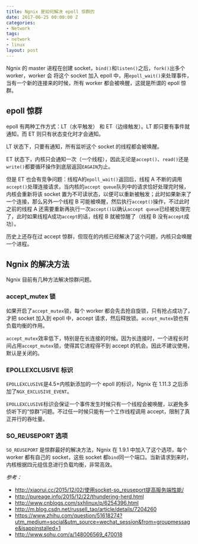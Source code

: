 ```yaml
---
title: Ngnix 是如何解决 epoll 惊群的
date: 2017-06-25 00:00:00 Z
categories:
- Network
tags:
- network
- linux
layout: post
---
```


Ngnix 的 master 进程在创建 socket，`bind()`和`listen()`之后，`fork()`出多个 worker，worker 会 将这个 socket 加入 epoll 中，用`epoll_wait()`来处理事件，当有一个新的连接来的时候，所有 worker 都会被唤醒，这就是所谓的 epoll 惊群。

<!--more-->

## epoll 惊群

epoll 有两种工作方式：LT（水平触发） 和 ET（边缘触发）。LT 即只要有事件就通知，而 ET 则只有状态变化时才会通知。

LT 状态下，只要有通知，所有监听这个 socket 的线程都会被唤醒。

ET 状态下，内核只会通知一次（一个线程），因此无论是`accept()`、`read()`还是`write()`都要循环操作到底层返回`EAGAIN`为止。

但是 ET 也会有竞争问题：线程A的`epoll_wait()`返回后，线程 A 不断的调用`accept()`处理连接请求，当内核的`accept queue`队列中的请求恰好处理完时候，内核会重新将该 socket 置为不可读状态，以便可以重新被触发；此时如果新来了一个连接，那么另外一个线程 B 可能被唤醒，然后执行`accept()`操作，不过此时之前的线程 A 还需要重新再执行一次`accept()`以确认`accept queue`已经被处理完了，此时如果线程A成功`accept`的话，线程 B 就被惊醒了（线程 B 没有`accept`成功）。

历史上还存在过 accept 惊群，但现在的内核已经解决了这个问题，内核只会唤醒一个进程。

## Ngnix 的解决方法

Ngnix 目前有几种方法解决惊群问题。

### accept_mutex 锁

如果开启了`accept_mutex`锁，每个 worker 都会先去抢自旋锁，只有抢占成功了，才把 socket 加入到 epoll 中，accept 请求，然后释放锁。`accept_mutex`锁也有负载均衡的作用。

`accept_mutex`效率低下，特别是在长连接的时候。因为长连接时，一个进程长时间占用`accept_mutex`锁，使得其它进程得不到 accept 的机会。因此不建议使用，默认是关闭的。

### EPOLLEXCLUSIVE 标识

`EPOLLEXCLUSIVE`是4.5+内核新添加的一个 epoll 的标识，Ngnix  在 1.11.3 之后添加了`NGX_EXCLUSIVE_EVENT`。

`EPOLLEXCLUSIVE`标识会保证一个事件发生时候只有一个线程会被唤醒，以避免多侦听下的“惊群”问题。不过任一时候只能有一个工作线程调用 accept，限制了真正并行的吞吐量。

### SO_REUSEPORT 选项

`SO_REUSEPORT` 是惊群最好的解决方法，Ngnix 在 1.9.1 中加入了这个选项，每个 worker 都有自己的 socket，这些 socket 都`bind`同一个端口。当新请求到来时，内核根据四元组信息进行负载均衡，非常高效。

*参考：*

 * <http://xiaorui.cc/2015/12/02/使用socket-so_reuseport提高服务端性能/>
 * <http://pureage.info/2015/12/22/thundering-herd.html>
 * <http://www.cnblogs.com/sxhlinux/p/6254396.html>
 * <http://m.blog.csdn.net/russell_tao/article/details/7204260>
 * <https://www.zhihu.com/question/51618274?utm_medium=social&utm_source=wechat_session&from=groupmessage&isappinstalled=1>
 * <http://www.sohu.com/a/148006569_470018>